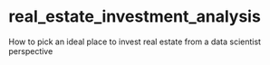 # real_estate_investment_analysis
How to pick an ideal place to invest real estate from a data scientist perspective
